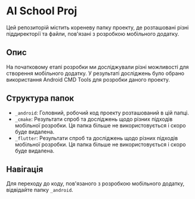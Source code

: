 # AI School Proj

Цей репозиторій містить кореневу папку проекту, де розташовані різні піддиректорії та файли, пов'язані з розробкою мобільного додатку.

## Опис

На початковому етапі розробки ми досліджували різні можливості для створення мобільного додатку. У результаті досліджень було обрано використання Android CMD Tools для розробки даного проекту.

## Структура папок

- `_android`: Головний, робочий код проекту розташований в цій папці.
- `_cmake`: Результати спроб та досліджень щодо різних підходів мобільної розробки. Ця папка більше не використовується і скоро буде видалена.
- `_flutter`: Результати спроб та досліджень щодо різних підходів мобільної розробки. Ця папка більше не використовується і скоро буде видалена.

## Навігація

Для переходу до коду, пов'язаного з розробкою мобільного додатку, відвідайте папку `_android`.
